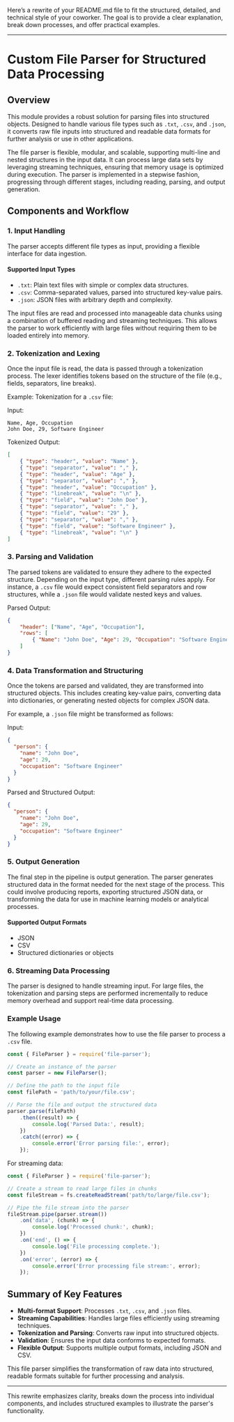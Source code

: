 Here’s a rewrite of your README.md file to fit the structured, detailed, and technical style of your coworker. The goal is to provide a clear explanation, break down processes, and offer practical examples.

---

# Custom File Parser for Structured Data Processing

## Overview

This module provides a robust solution for parsing files into structured objects. Designed to handle various file types such as `.txt`, `.csv`, and `.json`, it converts raw file inputs into structured and readable data formats for further analysis or use in other applications.

The file parser is flexible, modular, and scalable, supporting multi-line and nested structures in the input data. It can process large data sets by leveraging streaming techniques, ensuring that memory usage is optimized during execution. The parser is implemented in a stepwise fashion, progressing through different stages, including reading, parsing, and output generation.

## Components and Workflow

### 1. Input Handling
The parser accepts different file types as input, providing a flexible interface for data ingestion.

#### Supported Input Types
- `.txt`: Plain text files with simple or complex data structures.
- `.csv`: Comma-separated values, parsed into structured key-value pairs.
- `.json`: JSON files with arbitrary depth and complexity.

The input files are read and processed into manageable data chunks using a combination of buffered reading and streaming techniques. This allows the parser to work efficiently with large files without requiring them to be loaded entirely into memory.

### 2. Tokenization and Lexing
Once the input file is read, the data is passed through a tokenization process. The lexer identifies tokens based on the structure of the file (e.g., fields, separators, line breaks).

Example: Tokenization for a `.csv` file:

Input:
```csv
Name, Age, Occupation
John Doe, 29, Software Engineer
```

Tokenized Output:
```json
[
    { "type": "header", "value": "Name" },
    { "type": "separator", "value": "," },
    { "type": "header", "value": "Age" },
    { "type": "separator", "value": "," },
    { "type": "header", "value": "Occupation" },
    { "type": "linebreak", "value": "\n" },
    { "type": "field", "value": "John Doe" },
    { "type": "separator", "value": "," },
    { "type": "field", "value": "29" },
    { "type": "separator", "value": "," },
    { "type": "field", "value": "Software Engineer" },
    { "type": "linebreak", "value": "\n" }
]
```

### 3. Parsing and Validation
The parsed tokens are validated to ensure they adhere to the expected structure. Depending on the input type, different parsing rules apply. For instance, a `.csv` file would expect consistent field separators and row structures, while a `.json` file would validate nested keys and values.

Parsed Output:
```json
{
    "header": ["Name", "Age", "Occupation"],
    "rows": [
        { "Name": "John Doe", "Age": 29, "Occupation": "Software Engineer" }
    ]
}
```

### 4. Data Transformation and Structuring
Once the tokens are parsed and validated, they are transformed into structured objects. This includes creating key-value pairs, converting data into dictionaries, or generating nested objects for complex JSON data.

For example, a `.json` file might be transformed as follows:

Input:
```json
{
  "person": {
    "name": "John Doe",
    "age": 29,
    "occupation": "Software Engineer"
  }
}
```

Parsed and Structured Output:
```json
{
  "person": {
    "name": "John Doe",
    "age": 29,
    "occupation": "Software Engineer"
  }
}
```

### 5. Output Generation
The final step in the pipeline is output generation. The parser generates structured data in the format needed for the next stage of the process. This could involve producing reports, exporting structured JSON data, or transforming the data for use in machine learning models or analytical processes.

#### Supported Output Formats
- JSON
- CSV
- Structured dictionaries or objects

### 6. Streaming Data Processing
The parser is designed to handle streaming input. For large files, the tokenization and parsing steps are performed incrementally to reduce memory overhead and support real-time data processing.

### Example Usage

The following example demonstrates how to use the file parser to process a `.csv` file.

```javascript
const { FileParser } = require('file-parser');

// Create an instance of the parser
const parser = new FileParser();

// Define the path to the input file
const filePath = 'path/to/your/file.csv';

// Parse the file and output the structured data
parser.parse(filePath)
    .then((result) => {
        console.log('Parsed Data:', result);
    })
    .catch((error) => {
        console.error('Error parsing file:', error);
    });
```

For streaming data:

```javascript
const { FileParser } = require('file-parser');

// Create a stream to read large files in chunks
const fileStream = fs.createReadStream('path/to/large/file.csv');

// Pipe the file stream into the parser
fileStream.pipe(parser.stream())
    .on('data', (chunk) => {
        console.log('Processed chunk:', chunk);
    })
    .on('end', () => {
        console.log('File processing complete.');
    })
    .on('error', (error) => {
        console.error('Error processing file stream:', error);
    });
```

## Summary of Key Features

- **Multi-format Support**: Processes `.txt`, `.csv`, and `.json` files.
- **Streaming Capabilities**: Handles large files efficiently using streaming techniques.
- **Tokenization and Parsing**: Converts raw input into structured objects.
- **Validation**: Ensures the input data conforms to expected formats.
- **Flexible Output**: Supports multiple output formats, including JSON and CSV.

This file parser simplifies the transformation of raw data into structured, readable formats suitable for further processing and analysis.

---

This rewrite emphasizes clarity, breaks down the process into individual components, and includes structured examples to illustrate the parser's functionality.

